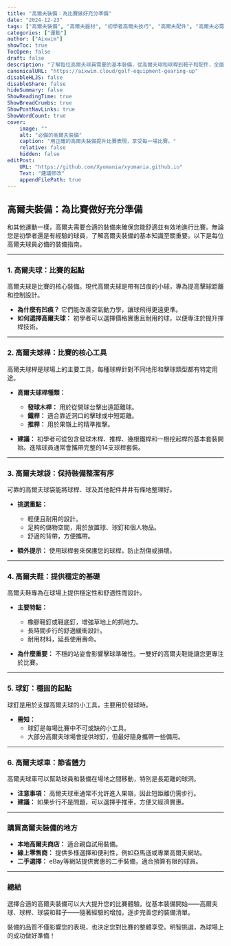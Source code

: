 ```yaml
---
title: "高爾夫裝備：為比賽做好充分準備"
date: "2024-12-23"
tags: ["高爾夫裝備", "高爾夫器材", "初學者高爾夫技巧", "高爾夫配件", "高爾夫必需品"]
categories: ["運動"]
author: ["Aixwim"]
showToc: true
TocOpen: false
draft: false
description: "了解每位高爾夫球員需要的基本裝備，從高爾夫球和球桿到鞋子和配件，全面為比賽做好準備。"
canonicalURL: "https://aixwim.cloud/golf-equipment-gearing-up"
disableHLJS: false
disableShare: false
hideSummary: false
ShowReadingTime: true
ShowBreadCrumbs: true
ShowPostNavLinks: true
ShowWordCount: true
cover:
    image: ""
    alt: "必備的高爾夫裝備"
    caption: "用正確的高爾夫裝備提升比賽表現，享受每一場比賽。"
    relative: false
    hidden: false
editPost:
    URL: "https://github.com/Xyomania/xyomania.github.io"
    Text: "建議修改"
    appendFilePath: true
---
```


## 高爾夫裝備：為比賽做好充分準備  

和其他運動一樣，高爾夫需要合適的裝備來確保您能舒適並有效地進行比賽。無論您是初學者還是有經驗的球員，了解高爾夫裝備的基本知識至關重要。以下是每位高爾夫球員必備的裝備指南。  

---

### **1. 高爾夫球：比賽的起點**  
高爾夫球是比賽的核心裝備。現代高爾夫球是帶有凹痕的小球，專為提高擊球距離和控制設計。  

- **為什麼有凹痕？** 它們能改善空氣動力學，讓球飛得更遠更準。  
- **如何選擇高爾夫球：** 初學者可以選擇價格實惠且耐用的球，以便專注於提升揮桿技術。  

---

### **2. 高爾夫球桿：比賽的核心工具**  
高爾夫球桿是球場上的主要工具，每種球桿針對不同地形和擊球類型都有特定用途。  

- **高爾夫球桿種類：**  
  - **發球木桿：** 用於從開球台擊出遠距離球。  
  - **鐵桿：** 適合靠近洞口的擊球或中短距離。  
  - **推桿：** 用於果嶺上的精準推擊。  

- **建議：** 初學者可從包含發球木桿、推桿、幾根鐵桿和一根挖起桿的基本套裝開始。進階球員通常會攜帶完整的14支球桿套裝。  

---

### **3. 高爾夫球袋：保持裝備整潔有序**  
可靠的高爾夫球袋能將球桿、球及其他配件井井有條地整理好。  

- **挑選重點：**  
  - 輕便且耐用的設計。  
  - 足夠的儲物空間，用於放置球、球釘和個人物品。  
  - 舒適的背帶，方便攜帶。  

- **額外提示：** 使用球桿套來保護您的球桿，防止刮傷或損壞。  

---

### **4. 高爾夫鞋：提供穩定的基礎**  
高爾夫鞋專為在球場上提供穩定性和舒適性而設計。  

- **主要特點：**  
  - 橡膠鞋釘或鞋底釘，增強草地上的抓地力。  
  - 長時間步行的舒適緩衝設計。  
  - 耐用材料，延長使用壽命。  

- **為什麼重要：** 不穩的站姿會影響擊球準確性。一雙好的高爾夫鞋能讓您更專注於比賽。  

---

### **5. 球釘：穩固的起點**  
球釘是用於支撐高爾夫球的小工具，主要用於發球時。  

- **需知：**  
  - 球釘是每場比賽中不可或缺的小工具。  
  - 大部分高爾夫球場會提供球釘，但最好隨身攜帶一些備用。  

---

### **6. 高爾夫球車：節省體力**  
高爾夫球車可以幫助球員和裝備在場地之間移動，特別是長距離的球洞。  

- **注意事項：** 高爾夫球車通常不允許進入果嶺，因此短距離仍需步行。  
- **建議：** 如果步行不是問題，可以選擇手推車，方便又經濟實惠。  

---

### **購買高爾夫裝備的地方**  

- **本地高爾夫商店：** 適合親自試用裝備。  
- **線上零售商：** 提供多樣選擇和便利性，例如亞馬遜或專業高爾夫網站。  
- **二手選擇：** eBay等網站提供實惠的二手裝備，適合預算有限的球員。  

---

### **總結**  

選擇合適的高爾夫裝備可以大大提升您的比賽體驗。從基本裝備開始——高爾夫球、球桿、球袋和鞋子——隨著經驗的增加，逐步完善您的裝備清單。  

裝備的品質不僅影響您的表現，也決定您對比賽的整體享受。明智挑選，為球場上的成功做好準備！  
